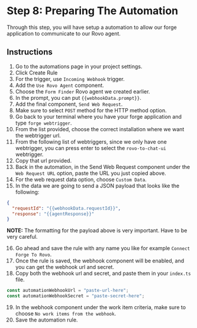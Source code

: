 # Step 8: Preparing The Automation

Through this step, you will have setup a automation to allow our forge application to communicate to our Rovo agent.

## Instructions

1. Go to the automations page in your project settings.
2. Click Create Rule
3. For the trigger, use `Incoming Webhook` trigger.
4. Add the `Use Rovo Agent` component.
5. Choose the `Form Finder` Rovo agent we created earlier.
6. In the prompt, you can put `{{webhookData.prompt}}`.
7. Add the final component, `Send Web Request`.
8. Make sure to select `POST` method for the HTTP method option.
9. Go back to your terminal where you have your forge application and type `forge webtrigger`.
10. From the list provided, choose the correct installation where we want the webtrigger url.
11. From the following list of webtriggers, since we only have one webtrigger, you can press enter to select the `rovo-to-chat-ui` webtrigger.
12. Copy that url provided.
13. Back in the automation, in the Send Web Request component under the `Web Request URL` option, paste the URL you just copied above.
14. For the web request data option, choose `Custom Data`.
15. In the data we are going to send a JSON payload that looks like the following:

```json
{
  "requestId": "{{webhookData.requestId}}",
  "response": "{{agentResponse}}"
}
```

**NOTE:** The formatting for the payload above is very important. Have to be very careful.

16. Go ahead and save the rule with any name you like for example `Connect Forge To Rovo`.
17. Once the rule is saved, the webhook component will be enabled, and you can get the webhook url and secret.
18. Copy both the webhook url and secret, and paste them in your `index.ts` file.

```ts
const automationWebhookUrl = "paste-url-here";
const automationWebhookSecret = "paste-secret-here";
```

19. In the webhook component under the work item criteria, make sure to choose `No work items from the webhook`.
20. Save the automation rule.
